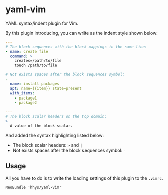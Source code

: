 yaml-vim
========

YAML syntax/indent plugin for Vim.

By this plugin introducing, you can write as the indent style shown below:

```YAML
---
# The block sequences with the block mappings in the same line:
- name: create file
  command: >
    creates=/path/to/file
    touch /path/to/file

# Not exists spaces after the block sequences symbol:
-
  name: install packages
  apt: name={{item}} state=present
  with_items:
    - package1
    - package2
```

```YAML
---
# The block scalar headers on the top domain:
>
  A value of the block scalar.
```

And added the syntax highlighting listed below:

* The block scalar headers: `>` and `|`
* Not exists spaces after the block sequences symbol: `-`

## Usage

All you have to do is to write the loading settings of this plugin to the `.vimrc`.

```VimL
NeoBundle 'hhys/yaml-vim'
```
